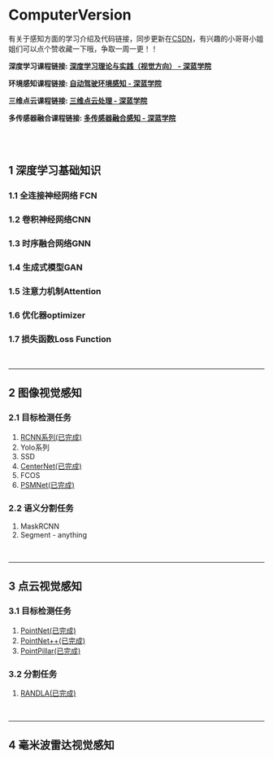 # ComputerVersion

有关于感知方面的学习介绍及代码链接，同步更新在[CSDN](https://blog.csdn.net/victor_manches?type=blog)，有兴趣的小哥哥小姐姐们可以点个赞收藏一下哦，争取一周一更！！

**深度学习课程链接: [深度学习理论与实践（视觉方向） - 深蓝学院](https://www.shenlanxueyuan.com/course/574)**

**环境感知课程链接: [自动驾驶环境感知 - 深蓝学院 ](https://www.shenlanxueyuan.com/my/course/538)**

**三维点云课程链接: [三维点云处理 - 深蓝学院 ](https://www.shenlanxueyuan.com/my/course/584)**

**多传感器融合课程链接: [多传感器融合感知 - 深蓝学院 ](https://www.shenlanxueyuan.com/course/519)**

<br />

<br />

## 1 深度学习基础知识

### 1.1 全连接神经网络 FCN

### 1.2 卷积神经网络CNN

### 1.3 时序融合网络GNN

### 1.4 生成式模型GAN

### 1.5 注意力机制Attention

### 1.6 优化器optimizer

### 1.7 损失函数Loss Function

<br />

---

## 2 图像视觉感知

### 2.1 目标检测任务

1. [RCNN系列(已完成)](https://github.com/Victor94-king/ComputerVersion/blob/main/%E5%9B%BE%E5%83%8F%E8%A7%86%E8%A7%89%E6%84%9F%E7%9F%A5/%E7%9B%AE%E6%A0%87%E6%A3%80%E6%B5%8B%E4%BB%BB%E5%8A%A1/RCNN.md)
2. Yolo系列
3. SSD
4. [CenterNet(已完成)](https://github.com/Victor94-king/ComputerVersion/blob/main/%E5%9B%BE%E5%83%8F%E8%A7%86%E8%A7%89%E6%84%9F%E7%9F%A5/%E7%9B%AE%E6%A0%87%E6%A3%80%E6%B5%8B%E4%BB%BB%E5%8A%A1/CenterNet.pdf)
5. FCOS
6. [PSMNet(已完成)](https://github.com/Victor94-king/ComputerVersion/blob/main/%E5%9B%BE%E5%83%8F%E8%A7%86%E8%A7%89%E6%84%9F%E7%9F%A5/%E7%9B%AE%E6%A0%87%E6%A3%80%E6%B5%8B%E4%BB%BB%E5%8A%A1/PSMNet.md)

### 2.2 语义分割任务

1. MaskRCNN
2. Segment - anything

<br />

---

## 3 点云视觉感知

### 3.1 目标检测任务

1. [PointNet(已完成)](https://github.com/Victor94-king/ComputerVersion/blob/main/%E7%82%B9%E4%BA%91%E8%A7%86%E8%A7%89%E6%84%9F%E7%9F%A5/%E7%9B%AE%E6%A0%87%E6%A3%80%E6%B5%8B%E4%BB%BB%E5%8A%A1/PointNet.md)
2. [PointNet++(已完成)](https://github.com/Victor94-king/ComputerVersion/blob/main/点云视觉感知/目标检测任务/PointNet++.md)
3. [PointPillar(已完成)](https://github.com/Victor94-king/ComputerVersion/blob/main/%E7%82%B9%E4%BA%91%E8%A7%86%E8%A7%89%E6%84%9F%E7%9F%A5/%E5%88%86%E5%89%B2%E4%BB%BB%E5%8A%A1/RandLA.md)

### 3.2 分割任务

1. [RANDLA(已完成)](https://github.com/Victor94-king/ComputerVersion/blob/main/%E7%82%B9%E4%BA%91%E8%A7%86%E8%A7%89%E6%84%9F%E7%9F%A5/%E5%88%86%E5%89%B2%E4%BB%BB%E5%8A%A1/RandLA.md)

<br />

---

## 4 毫米波雷达视觉感知
